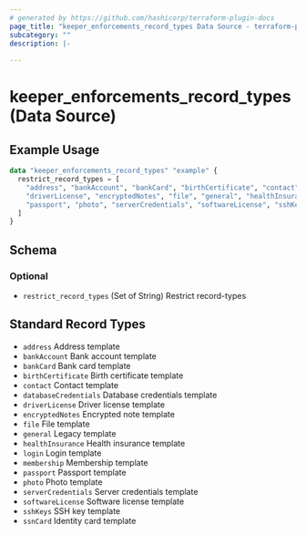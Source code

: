 ```yaml
---
# generated by https://github.com/hashicorp/terraform-plugin-docs
page_title: "keeper_enforcements_record_types Data Source - terraform-provider-keeper"
subcategory: ""
description: |-
  
---
```


# keeper_enforcements_record_types (Data Source)



## Example Usage

```terraform
data "keeper_enforcements_record_types" "example" {
  restrict_record_types = [
    "address", "bankAccount", "bankCard", "birthCertificate", "contact", "databaseCredentials",
    "driverLicense", "encryptedNotes", "file", "general", "healthInsurance", "login", "membership",
    "passport", "photo", "serverCredentials", "softwareLicense", "sshKeys", "ssnCard"
  ]
}
```

<!-- schema generated by tfplugindocs -->
## Schema

### Optional

- `restrict_record_types` (Set of String) Restrict record-types

## Standard Record Types

- `address` Address template
- `bankAccount` Bank account template
- `bankCard` Bank card template
- `birthCertificate` Birth certificate template
- `contact` Contact template
- `databaseCredentials` Database credentials template
- `driverLicense` Driver license template
- `encryptedNotes` Encrypted note template
- `file` File template
- `general` Legacy template
- `healthInsurance` Health insurance template
- `login` Login template
- `membership` Membership template
- `passport` Passport template
- `photo` Photo template
- `serverCredentials` Server credentials template
- `softwareLicense` Software license template
- `sshKeys` SSH key template
- `ssnCard` Identity card template
